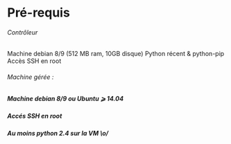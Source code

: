 # Pré-requis
###### Contrôleur
Machine debian 8/9 (512 MB ram, 10GB disque)
Python récent & python-pip
Accès SSH en root

###### Machine gérée :
 ##### Machine debian 8/9 ou Ubuntu ⩾ 14.04
 ##### Accés SSH en root
 ##### Au moins python 2.4 sur la VM \o/

